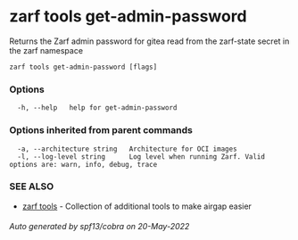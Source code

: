 # zarf tools get-admin-password

Returns the Zarf admin password for gitea read from the zarf-state secret in the zarf namespace

```
zarf tools get-admin-password [flags]
```

### Options

```
  -h, --help   help for get-admin-password
```

### Options inherited from parent commands

```
  -a, --architecture string   Architecture for OCI images
  -l, --log-level string      Log level when running Zarf. Valid options are: warn, info, debug, trace
```

### SEE ALSO

* [zarf tools](./)	 - Collection of additional tools to make airgap easier

###### Auto generated by spf13/cobra on 20-May-2022
